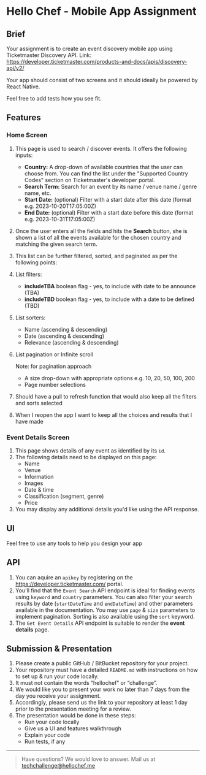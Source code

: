 # Hello Chef - Mobile App Assignment

## Brief

Your assignment is to create an event discovery mobile app using Ticketmaster Discovery API.
Link: https://developer.ticketmaster.com/products-and-docs/apis/discovery-api/v2/

Your app should consist of two screens and it should ideally be powered by React Native.

Feel free to add tests how you see fit.

## Features

### Home Screen

1. This page is used to search / discover events. It offers the following inputs:
    - **Country:** A drop-down of available countries that the user can choose from. You can find the list under the "Supported Country Codes" section on Ticketmaster's developer portal.
    - **Search Term:** Search for an event by its name / venue name / genre name, etc.
    - **Start Date:** (optional) Filter with a start date after this date (format e.g. 2023-10-20T17:05:00Z)
    - **End Date:** (optional) Filter with a start date before this date (format e.g. 2023-10-31T17:05:00Z)
2. Once the user enters all the fields and hits the **Search** button, she is shown a list of all the events available for the chosen country and matching the given search term.
3. This list can be further filtered, sorted, and paginated as per the following points:
4. List filters:
    - **includeTBA** boolean flag - yes, to include with date to be announce (TBA)
    - **includeTBD** boolean flag - yes, to include with a date to be defined (TBD)
5. List sorters:
    - Name (ascending & descending)
    - Date (ascending & descending)
    - Relevance (ascending & descending)
6. List pagination or Infinite scroll
    
    Note: for pagination approach
    - A size drop-down with appropriate options e.g. 10, 20, 50, 100, 200
    - Page number selections

7. Should have a pull to refresh function that would also keep all the filters and sorts selected
8. When I reopen the app I want to keep all the choices and results that I have made

### Event Details Screen

1. This page shows details of any event as identified by its `id`.
2. The following details need to be displayed on this page:
    - Name
    - Venue
    - Information
    - Images
    - Date & time
    - Classification (segment, genre)
    - Price
3. You may display any additional details you'd like using the API response.

## UI

Feel free to use any tools to help you design your app

## API

1. You can aquire an `apikey` by registering on the https://developer.ticketmaster.com/ portal.
2. You'll find that the `Event Search` API endpoint is ideal for finding events using `keyword` and `country` parameters. You can also filter your search results by date (`startDateTime` and `endDateTime`) and other parameters available in the documentation. You may use `page` & `size` parameters to implement pagination. Sorting is also available using the `sort` keyword.
3. The `Get Event Details` API endpoint is suitable to render the **event details** page.


## Submission & Presentation

1. Please create a public GitHub / BitBucket repository for your project.
2. Your repository must have a detailed `README.md` with instructions on how to set up & run your code locally.
3. It must not contain the words “hellochef” or “challenge”.
4. We would like you to present your work no later than 7 days from the day you receive your assignment.
5. Accordingly, please send us the link to your repository at least 1 day prior to the presentation meeting for a review.
6. The presentation would be done in these steps:
    - Run your code locally
    - Give us a UI and features walkthrough
    - Explain your code
    - Run tests, if any

---

> Have questions? We would love to answer. Mail us at techchallenge@hellochef.me
